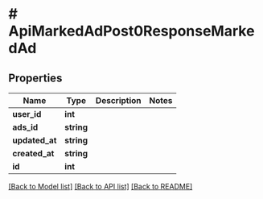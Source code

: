 # # ApiMarkedAdPost0ResponseMarkedAd

## Properties

Name | Type | Description | Notes
------------ | ------------- | ------------- | -------------
**user_id** | **int** |  |
**ads_id** | **string** |  |
**updated_at** | **string** |  |
**created_at** | **string** |  |
**id** | **int** |  |

[[Back to Model list]](../../README.md#models) [[Back to API list]](../../README.md#endpoints) [[Back to README]](../../README.md)
